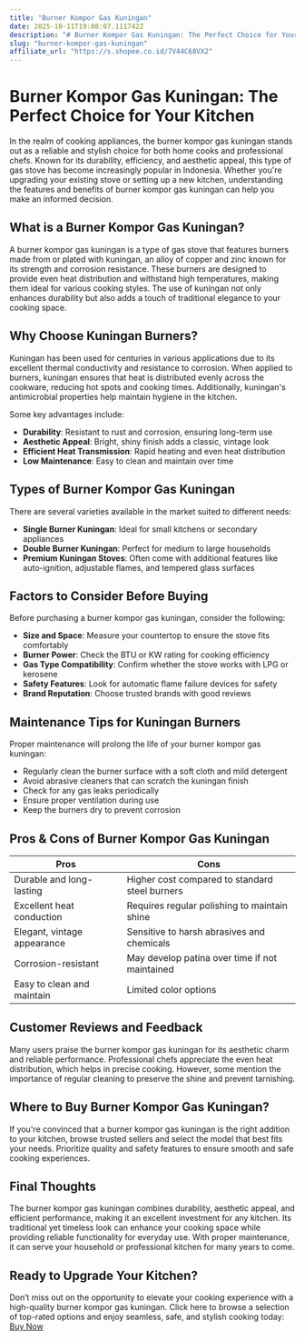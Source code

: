 ```yaml
---
title: "Burner Kompor Gas Kuningan"
date: 2025-10-11T19:08:07.111742Z
description: "# Burner Kompor Gas Kuningan: The Perfect Choice for Your Kitchen..."
slug: "burner-kompor-gas-kuningan"
affiliate_url: "https://s.shopee.co.id/7V44C68VX2"
---
```

# Burner Kompor Gas Kuningan: The Perfect Choice for Your Kitchen

In the realm of cooking appliances, the burner kompor gas kuningan stands out as a reliable and stylish choice for both home cooks and professional chefs. Known for its durability, efficiency, and aesthetic appeal, this type of gas stove has become increasingly popular in Indonesia. Whether you're upgrading your existing stove or setting up a new kitchen, understanding the features and benefits of burner kompor gas kuningan can help you make an informed decision.

## What is a Burner Kompor Gas Kuningan?

A burner kompor gas kuningan is a type of gas stove that features burners made from or plated with kuningan, an alloy of copper and zinc known for its strength and corrosion resistance. These burners are designed to provide even heat distribution and withstand high temperatures, making them ideal for various cooking styles. The use of kuningan not only enhances durability but also adds a touch of traditional elegance to your cooking space.

## Why Choose Kuningan Burners?

Kuningan has been used for centuries in various applications due to its excellent thermal conductivity and resistance to corrosion. When applied to burners, kuningan ensures that heat is distributed evenly across the cookware, reducing hot spots and cooking times. Additionally, kuningan's antimicrobial properties help maintain hygiene in the kitchen.

Some key advantages include:

- **Durability**: Resistant to rust and corrosion, ensuring long-term use
- **Aesthetic Appeal**: Bright, shiny finish adds a classic, vintage look
- **Efficient Heat Transmission**: Rapid heating and even heat distribution
- **Low Maintenance**: Easy to clean and maintain over time

## Types of Burner Kompor Gas Kuningan

There are several varieties available in the market suited to different needs:

- **Single Burner Kuningan**: Ideal for small kitchens or secondary appliances
- **Double Burner Kuningan**: Perfect for medium to large households
- **Premium Kuningan Stoves**: Often come with additional features like auto-ignition, adjustable flames, and tempered glass surfaces

## Factors to Consider Before Buying

Before purchasing a burner kompor gas kuningan, consider the following:

- **Size and Space**: Measure your countertop to ensure the stove fits comfortably
- **Burner Power**: Check the BTU or KW rating for cooking efficiency
- **Gas Type Compatibility**: Confirm whether the stove works with LPG or kerosene
- **Safety Features**: Look for automatic flame failure devices for safety
- **Brand Reputation**: Choose trusted brands with good reviews

## Maintenance Tips for Kuningan Burners

Proper maintenance will prolong the life of your burner kompor gas kuningan:

- Regularly clean the burner surface with a soft cloth and mild detergent
- Avoid abrasive cleaners that can scratch the kuningan finish
- Check for any gas leaks periodically
- Ensure proper ventilation during use
- Keep the burners dry to prevent corrosion

## Pros & Cons of Burner Kompor Gas Kuningan

| **Pros**                         | **Cons**                                  |
|----------------------------------|-------------------------------------------|
| Durable and long-lasting       | Higher cost compared to standard steel burners |
| Excellent heat conduction       | Requires regular polishing to maintain shine |
| Elegant, vintage appearance    | Sensitive to harsh abrasives and chemicals |
| Corrosion-resistant             | May develop patina over time if not maintained |
| Easy to clean and maintain     | Limited color options                     |

## Customer Reviews and Feedback

Many users praise the burner kompor gas kuningan for its aesthetic charm and reliable performance. Professional chefs appreciate the even heat distribution, which helps in precise cooking. However, some mention the importance of regular cleaning to preserve the shine and prevent tarnishing.

## Where to Buy Burner Kompor Gas Kuningan?

If you're convinced that a burner kompor gas kuningan is the right addition to your kitchen, browse trusted sellers and select the model that best fits your needs. Prioritize quality and safety features to ensure smooth and safe cooking experiences.

## Final Thoughts

The burner kompor gas kuningan combines durability, aesthetic appeal, and efficient performance, making it an excellent investment for any kitchen. Its traditional yet timeless look can enhance your cooking space while providing reliable functionality for everyday use. With proper maintenance, it can serve your household or professional kitchen for many years to come.

## Ready to Upgrade Your Kitchen?

Don’t miss out on the opportunity to elevate your cooking experience with a high-quality burner kompor gas kuningan. Click here to browse a selection of top-rated options and enjoy seamless, safe, and stylish cooking today: [Buy Now](https://s.shopee.co.id/7V44C68VX2)